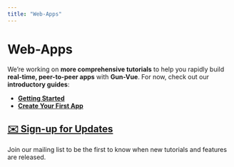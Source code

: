 ```yaml
---
title: "Web-Apps"
---
```


# Web-Apps

We’re working on **more comprehensive tutorials** to help you rapidly build **real-time, peer-to-peer apps** with **Gun-Vue**. For now, check out our **introductory guides**:

- [**Getting Started**](https://gun-vue.js.org/apps/getting-started.html)
- [**Create Your First App**](https://gun-vue.js.org/apps/first-app.html)

## [**✉️ Sign-up for Updates**](https://forms.gle/4oBqAE7xNDaCvFSY8)

Join our mailing list to be the first to know when new tutorials and features are released.
